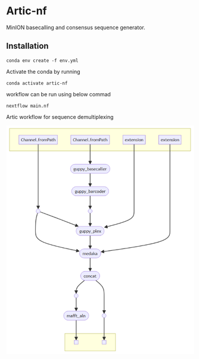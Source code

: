 # Artic-nf
MinION basecalling and consensus sequence generator.
## Installation
```
conda env create -f env.yml
```
Activate the conda by running 
```
conda activate artic-nf
```
workflow can be run using below commad
```
nextflow main.nf
```

Artic workflow for sequence demultiplexing 

![Alt text](/img/artic_wf.png)
